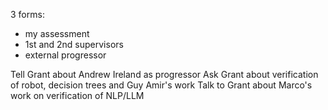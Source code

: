 ---
---

3 forms:
* my assessment
* 1st and 2nd supervisors
* external progressor

Tell Grant about Andrew Ireland as progressor
Ask Grant about verification of robot, decision trees and Guy Amir's work
Talk to Grant about Marco's work on verification of NLP/LLM